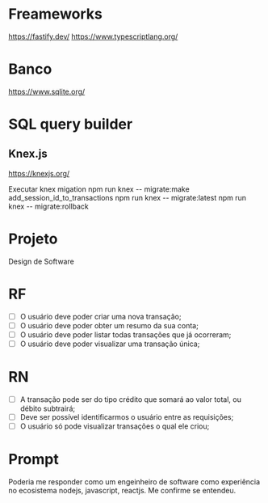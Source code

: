 # Freameworks

https://fastify.dev/
https://www.typescriptlang.org/

# Banco

https://www.sqlite.org/

# SQL query builder

## Knex.js

https://knexjs.org/

Executar knex migation
npm run knex -- migrate:make add_session_id_to_transactions
npm run knex -- migrate:latest
npm run knex -- migrate:rollback

# Projeto

Design de Software

# RF

- [ ] O usuário deve poder criar uma nova transação;
- [ ] O usuário deve poder obter um resumo da sua conta;
- [ ] O usuário deve poder listar todas transações que já ocorreram;
- [ ] O usuário deve poder visualizar uma transação única;

# RN

- [ ] A transação pode ser do tipo crédito que somará ao valor total, ou débito subtrairá;
- [ ] Deve ser possível identificarmos o usuário entre as requisições;
- [ ] O usuário só pode visualizar transações o qual ele criou;

# Prompt

Poderia me responder como um engeinheiro de software como experiência no ecosistema nodejs, javascript, reactjs.
Me confirme se entendeu.
